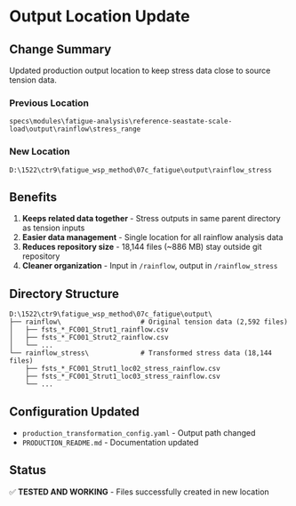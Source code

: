 # Output Location Update

## Change Summary
Updated production output location to keep stress data close to source tension data.

### Previous Location
```
specs\modules\fatigue-analysis\reference-seastate-scale-load\output\rainflow\stress_range
```

### New Location
```
D:\1522\ctr9\fatigue_wsp_method\07c_fatigue\output\rainflow_stress
```

## Benefits
1. **Keeps related data together** - Stress outputs in same parent directory as tension inputs
2. **Easier data management** - Single location for all rainflow analysis data
3. **Reduces repository size** - 18,144 files (~886 MB) stay outside git repository
4. **Cleaner organization** - Input in `/rainflow`, output in `/rainflow_stress`

## Directory Structure
```
D:\1522\ctr9\fatigue_wsp_method\07c_fatigue\output\
├── rainflow\                    # Original tension data (2,592 files)
│   ├── fsts_*_FC001_Strut1_rainflow.csv
│   ├── fsts_*_FC001_Strut2_rainflow.csv
│   └── ...
└── rainflow_stress\             # Transformed stress data (18,144 files)
    ├── fsts_*_FC001_Strut1_loc02_stress_rainflow.csv
    ├── fsts_*_FC001_Strut1_loc03_stress_rainflow.csv
    └── ...

```

## Configuration Updated
- `production_transformation_config.yaml` - Output path changed
- `PRODUCTION_README.md` - Documentation updated

## Status
✅ **TESTED AND WORKING** - Files successfully created in new location